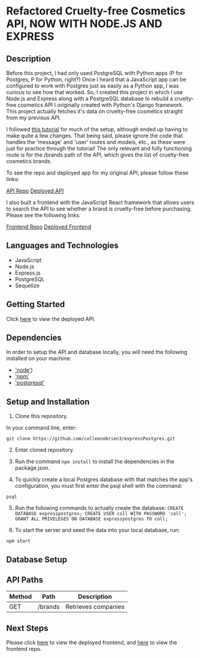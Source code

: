 # Refactored Cruelty-free Cosmetics API, NOW WITH NODE.JS AND EXPRESS

## Description

Before this project, I had only used PostgreSQL with Python apps (P for Postgres, P for Python, right?) Once I heard that a JavaScript app can be configured to work with Postgres just as easily as a Python app, I was curious to see how that worked. So, I created this project in which I use Node.js and Express along with a PostgreSQL database to rebuild a cruelty-free cosmetics API I originally created with Python's Django framework. This project actually fetches it's data on cruelty-free cosmetics straight from my previous API.

I followed [this tutorial](https://www.robinwieruch.de/postgres-express-setup-tutorial) for much of the setup, although ended up having to make quite a few changes. That being said, please ignore the code that handles the 'message' and 'user' routes and models, etc., as these were just for practice through the tutorial! The only relevant and fully functioning route is for the /brands path of the API, which gives the list of cruelty-free cosmetics brands.

To see the repo and deployed app for my original API, please follow these links:

[API Repo](https://github.com/colleenobrien3/makeupupi)
[Deployed API](https://arcane-brook-10088.herokuapp.com/companies)

I also built a frontend with the JavaScript React framework that allows users to search the API to see whether a brand is cruelty-free before purchasing. Please see the following links:

[Frontend Repo](https://github.com/colleenobrien3/react_cruelty_free)
[Deployed Frontend](https://hilight.netlify.app/)

## Languages and Technologies

- JavaScript
- Node.js
- Express.js
- PostgreSQL
- Sequelize

## Getting Started

Click [here](https://gentle-falls-38875.herokuapp.com/brands) to view the deployed API.

## Dependencies

In order to setup the API and database locally, you will need the following installed on your machine:

- ['node'](https://nodejs.org/en/download/))
- ['npm'](https://www.npmjs.com/get-npm)
- ['postgresql'](https://www.postgresql.org/docs/9.3/tutorial-install.html)

## Setup and Installation

1. Clone this repository.

In your command line, enter:

```
git clone https://github.com/colleenobrien3/expressPostgres.git
```

2. Enter cloned repository.

3. Run the command `npm install` to install the dependencies in the package.json.

4. To quickly create a local Postgres database with that matches the app's configuration, you must first enter the psql shell with the command:

`psql`

5. Run the following commands to actually create the database:
   `CREATE DATABASE expresspostgres; CREATE USER coll WITH PASSWORD 'coll'; GRANT ALL PRIVELEGES ON DATABASE expresspostgres TO coll;`

6. To start the server and seed the data into your local database, run:

```
npm start
```

## Database Setup

## API Paths

| Method |  Path   | Description         |
| ------ | :-----: | ------------------- |
| GET    | /brands | Retrieves companies |

## Next Steps

Please click [here](https://hilight.netlify.app/) to view the deployed frontend, and [here](https://github.com/colleenobrien3/react_cruelty_free) to view the frontend repo.
